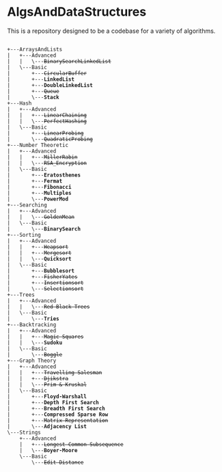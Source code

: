 # AlgsAndDataStructures

This is a repository designed to be a codebase for a variety of algorithms.

<pre><code>
+---ArraysAndLists
|   +---Advanced
|   |   \---<s>BinarySearchLinkedList</s>
|   \---Basic
|       +---<s>CircularBuffer</s>
|       +---<b>LinkedList</b>
|       +---<b>DoubleLinkedList</b>
|       +---<s>Queue</s>
|       \---<b>Stack</b>
+---Hash
|   +---Advanced
|   |   +---<s>LinearChaining</s>
|   |   \---<s>PerfectHashing</s>
|   \---Basic
|       +---<s>LinearProbing</s>
|       \---<s>QuadraticProbing</s>
+---Number Theoretic
|   +---Advanced
|   |   +---<s>MillerRabin</s>
|   |   \---<s>RSA_Encryption</s>
|   \---Basic
|       +---<b>Eratosthenes</b>
|       +---<b>Fermat</b>
|       +---<b>Fibonacci</b>
|       +---<b>Multiples</b>
|       \---<b>PowerMod</b>
+---Searching
|   +---Advanced
|   |   \---<s>GoldenMean</s>
|   \---Basic
|       \---<b>BinarySearch</b>
+---Sorting
|   +---Advanced
|   |   +---<s>Heapsort</s>
|   |   +---<s>Mergesort</s>
|   |   \---<b>Quicksort</b>
|   \---Basic
|       +---<b>Bubblesort</b>
|       +---<s>FisherYates</s>
|       +---<s>Insertionsort</s>
|       \---<s>Selectionsort</s>
+---Trees
|   +---Advanced
|   |   \---<s>Red-Black Trees</s>
|   \---Basic
|       \---<b>Tries</b>
+---Backtracking
|   +---Advanced
|   |   +---<s>Magic Squares</s>
|   |   \---<b>Sudoku</b>
|   \---Basic
|       \---<s>Boggle</s>
+---Graph Theory
|   +---Advanced
|   |   +---<s>Travelling Salesman</s>
|   |   +---<s>Djikstra</s>
|   |   \---<s>Prim & Kruskal</s>
|   \---Basic
|       +---<b>Floyd-Warshall</b>
|       +---<b>Depth First Search</b>
|       +---<b>Breadth First Search</b>
|       +---<b>Compressed Sparse Row</b>
|       +---<s>Matrix Representation</s>
|       \---<b>Adjacency List</b>
\---Strings
    +---Advanced
    |   +---<s>Longest Common Subsequence</s>
    |   \---<b>Boyer-Moore</b>
    \---Basic
        \---<s>Edit Distance</s>
<pre><code>

